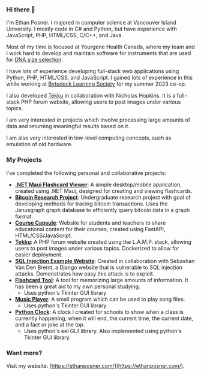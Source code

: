 ### Hi there 👋

I'm Ethan Posner. I majored in computer science at Vancouver Island University. I mostly code in C# and Python, but have experience with JavaScript, PHP, HTML/CSS, C/C++, and Java.

Most of my time is focused at Yourgene Health Canada, where my team and I work hard to develop and maintain software for instruments that are used for [DNA size selection](https://yourgenehealth.com/our-products/technologies/next-generation-size-selection/).

I have lots of experience developing full-stack web applications using Python, PHP, HTML/CSS, and JavaScript. I gained lots of experience in this while working at [Bytedeck Learning Society](https://github.com/bytedeck) for my summer 2023 co-op.

I also developed [Tekku](https://github.com/Enprogames/Tekku) in collaboration with Nicholas Hopkins. It is a full-stack PHP forum website, allowing users to post images under various topics.

I am very interested in projects which involve processing large amounts of data and returning meaningful results based on it.

I am also very interested in low-level computing concepts, such as emulation of old hardware.

### My Projects

I've completed the following personal and collaborative projects:

- **[.NET Maui Flashcard Viewer](https://github.com/Enprogames/Maui-Flashcard-Viewer)**: A simple desktop/mobile application, created using .NET Maui, designed for creating and viewing flashcards.
- **[Bitcoin Research Project](https://github.com/Enprogames/Bitcoin_JanusGraph)**: Undergraduate research project with goal of developing methods for tracing bitcoin transactions. Uses the Janusgraph graph database to efficiently query bitcoin data in a graph format.
- **[Course Capsule](https://github.com/CSCI375-Stormtroopers/Course-Capsule)**: Website for students and teachers to share educational content for their courses, created using FastAPI, HTML/CSS/JavaScript.
- **[Tekku](https://github.com/Enprogames/Tekku)**: A PHP forum website created using the L.A.M.P. stack, allowing users to post images under various topics. Dockerized to allow for easier deployment.
- **[SQL Injection Example Website](https://github.com/Enprogames/SQL-Injection-Example)**: Created in collaboration with Sebastian Van Den Bremt, a Django website that is vulnerable to SQL injection attacks. Demonstrates how easy this attack is to exploit.
- **[Flashcard Tool](https://github.com/Enprogames/Flashcard-Tool)**: A tool for memorizing large amounts of information. It has been a great aid to my own personal studying. 
    - Uses python's Tkinter GUI library
- **[Music Player](https://github.com/Enprogames/MusicPlayer)**: A small program which can be used to play song files.
    - Uses python's Tkinter GUI library
- **[Python Clock](https://github.com/Enprogames/Python-Clock)**: A clock I created for schools to show when a class is currently happening, when it will end, the current time, the current date, and a fact or joke at the top.
    - Uses python's eel GUI library. Also implemented using python's Tkinter GUI library.

### Want more?
Visit my website: [https://ethanposner.com/](https://ethanposner.com/).

<!--
- 🔭 I’m currently working with
- 🌱 I’m currently learning ... 
- 👯 I’m looking to collaborate on ...
- 🤔 I’m looking for help with ...
- 💬 Ask me about ...
- 📫 How to reach me: ...
- ⚡ Fun fact: ...
-->
